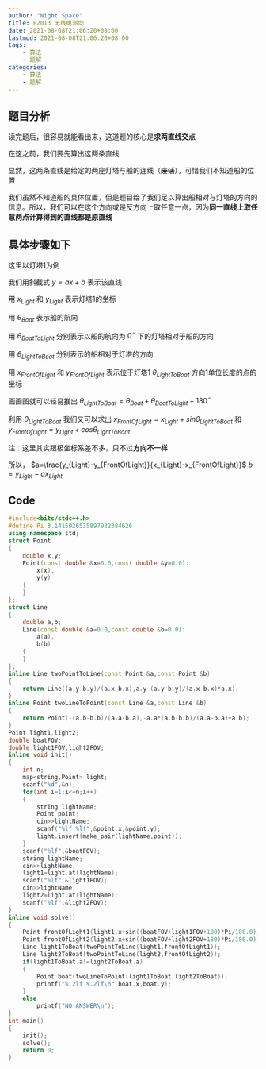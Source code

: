 ```yaml
---
author: "Night Space"
title: P2013 无线电测向
date: 2021-08-08T21:06:20+08:00
lastmod: 2021-08-08T21:06:20+08:00
tags:
    - 算法
    - 题解
categories:
    - 算法
    - 题解
---
```

## 题目分析

读完题后，很容易就能看出来，这道题的核心是**求两直线交点**

在这之前，我们要先算出这两条直线

显然，这两条直线是给定的两座灯塔与船的连线（~~废话~~），可惜我们不知道船的位置

我们虽然不知道船的具体位置，但是题目给了我们足以算出船相对与灯塔的方向的信息。所以，我们可以在这个方向或是反方向上取任意一点，因为**同一直线上取任意两点计算得到的直线都是原直线**

## 具体步骤如下

这里以灯塔1为例

我们用斜截式 $y=ax+b$ 表示该直线

用 $x_{Light}$ 和 $y_{Light}$ 表示灯塔1的坐标

用 $\theta_{Boat}$ 表示船的航向

用 $\theta_{BoatToLight}$ 分别表示以船的航向为 $0^{\circ}$ 下的灯塔相对于船的方向

用 $\theta_{LightToBoat}$ 分别表示的船相对于灯塔的方向

用 $x_{FrontOfLight}$ 和 $y_{FrontOfLight}$ 表示位于灯塔1 $\theta_{LightToBoat}$ 方向1单位长度的点的坐标

画画图就可以轻易推出 $\theta_{LightToBoat}=\theta_{Boat}+\theta_{BoatToLight}+180^{\circ}$

利用 $\theta_{LightToBoat}$ 我们又可以求出 $x_{FrontOfLight}=x_{Light}+sin\theta_{LightToBoat}$ 和 $y_{FrontOfLight}=y_{Light}+cos\theta_{LightToBoat}$

注：这里其实跟极坐标系差不多，只不过**方向不一样**

所以， $a=\frac{y_{Light}-y_{FrontOfLight}}{x_{Light}-x_{FrontOfLight}}$ $b=y_{Light}-ax_{Light}$

## Code

```cpp
#include<bits/stdc++.h>
#define Pi 3.1415926535897932384626
using namespace std;
struct Point
{
    double x,y;
    Point(const double &x=0.0,const double &y=0.0):
        x(x),
        y(y)
    {
    }
};
struct Line
{
    double a,b;
    Line(const double &a=0.0,const double &b=0.0):
        a(a),
        b(b)
    {
    }
};
inline Line twoPointToLine(const Point &a,const Point &b)
{
    return Line((a.y-b.y)/(a.x-b.x),a.y-(a.y-b.y)/(a.x-b.x)*a.x);
}
inline Point twoLineToPoint(const Line &a,const Line &b)
{
    return Point(-(a.b-b.b)/(a.a-b.a),-a.a*(a.b-b.b)/(a.a-b.a)+a.b);
}
Point light1,light2;
double boatFOV;
double light1FOV,light2FOV;
inline void init()
{
    int n;
    map<string,Point> light;
    scanf("%d",&n);
    for(int i=1;i<=n;i++)
    {
        string lightName;
        Point point;
        cin>>lightName;
        scanf("%lf %lf",&point.x,&point.y);
        light.insert(make_pair(lightName,point));
    }
    scanf("%lf",&boatFOV);
    string lightName;
    cin>>lightName;
    light1=light.at(lightName);
    scanf("%lf",&light1FOV);
    cin>>lightName;
    light2=light.at(lightName);
    scanf("%lf",&light2FOV);
}
inline void solve()
{
    Point frontOfLight1(light1.x+sin((boatFOV+light1FOV+180)*Pi/180.0),light1.y+cos((boatFOV+light1FOV+180)*Pi/180.0));
    Point frontOfLight2(light2.x+sin((boatFOV+light2FOV+180)*Pi/180.0),light2.y+cos((boatFOV+light2FOV+180)*Pi/180.0));
    Line light1ToBoat(twoPointToLine(light1,frontOfLight1));
    Line light2ToBoat(twoPointToLine(light2,frontOfLight2));
    if(light1ToBoat.a!=light2ToBoat.a)
    {
        Point boat(twoLineToPoint(light1ToBoat,light2ToBoat));
        printf("%.2lf %.2lf\n",boat.x,boat.y);
    }
    else
        printf("NO ANSWER\n");
}
int main()
{
    init();
    solve();
    return 0;
}

```
